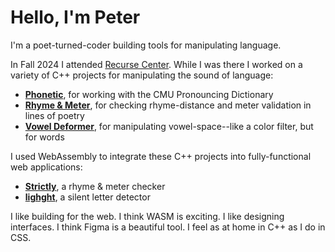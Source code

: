 # Hello, I'm Peter 

I'm a poet-turned-coder building tools for manipulating language.

In Fall 2024 I attended [Recurse Center](https://www.recurse.com/). While I was there I worked on a variety of C++ projects for manipulating the sound of language:
- [**Phonetic**](https://github.com/peterchinman/phonetic/), for working with the CMU Pronouncing Dictionary
- [**Rhyme & Meter**](https://github.com/peterchinman/rhyme-and-meter), for checking rhyme-distance and meter validation in lines of poetry
- [**Vowel Deformer**](https://github.com/peterchinman/vowel-deformer), for manipulating vowel-space--like a color filter, but for words

I used WebAssembly to integrate these C++ projects into fully-functional web applications:
- [**Strictly**](https://github.com/peterchinman/strictly), a rhyme & meter checker
- [**lighght**](https://github.com/peterchinman/lighght), a silent letter detector

I like building for the web. I think WASM is exciting. I like designing interfaces. I think Figma is a beautiful tool. I feel as at home in C++ as I do in CSS.

<!--
**peterchinman/peterchinman** is a ✨ _special_ ✨ repository because its `README.md` (this file) appears on your GitHub profile.

Here are some ideas to get you started:

- 🔭 I’m currently working on ...
- 🌱 I’m currently learning ...
- 👯 I’m looking to collaborate on ...
- 🤔 I’m looking for help with ...
- 💬 Ask me about ...
- 📫 How to reach me: ...
- 😄 Pronouns: ...
- ⚡ Fun fact: ...
-->
